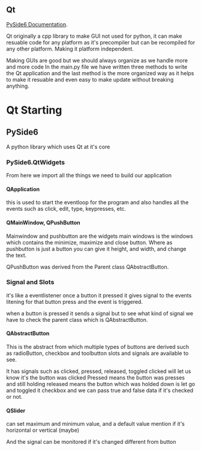 ## Qt
[PySide6 Documentation](https://doc.qt.io/qtforpython-6/PySide6/QtWidgets/).

Qt originally a cpp library to make GUI not used for python, it can make resuable code for any platform as it's precompiler but can be recompiled for any other platform.
Making it platform independent.

Making GUIs are good but we should always organize as we handle more and more code
In the main.py file we have written three methods to write the Qt application and the last method is the more organized way as it helps to make it resuable and even easy to make update without breaking anything.

# Qt Starting
## PySide6 
A python library which uses Qt at it's core

### PySide6.QtWidgets 
From here we import all the things we need to build our application

#### QApplication
this is used to start the eventloop for the program and also handles all the events such as click, edit, type, keypresses, etc.

#### QMainWindow, QPushButton
Mainwindow and pushbutton are the widgets main windows is the windows which contains the minimize, maximize and close button.
Where as pushbutton is just a button you can give it height, and width, and change the text.

QPushButton was derived from the Parent class QAbstractButton.

### Signal and Slots
it's like a eventlistener once a button it pressed it gives signal to the events litening for that button press and the event is triggered.

when a button is pressed it sends a signal but to see what kind of signal we have to check the parent class which is QAbstractButton.
#### QAbstractButton
This is the abstract from which multiple types of buttons are derived such as radioButton, checkbox and toolbutton
slots and signals are available to see.

It has signals such as clicked, pressed, released, toggled
clicked will let us know it's the button was clicked
Pressed means the button was presses and still holding
released means the button which was holded down is let go
and toggled it checkbox and we can pass true and false data if it's checked or not.

#### QSlider
can set maximum and minimum value, and a default value
mention if it's horizontal or vertical (maybe)

And the signal can be monitored if it's changed different from button